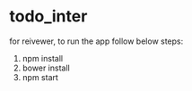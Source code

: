 # todo_inter
for reivewer,
to run the app follow below steps:
1. npm install
2. bower install
3. npm start
